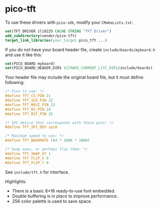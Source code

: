 # pico-tft

To use these drivers with `pico-sdk`, modify your `CMakeLists.txt`:

```cmake
set(TFT_DRIVER ili9225 CACHE STRING "TFT Driver")
add_subdirectory(vendor/pico-tft)
target_link_libraries(your_target pico_tft ...)
```

If you do not have your board header file, create `include/boards/myboard.h` and use it like this:

```cmake
set(PICO_BOARD myboard)
set(PICO_BOARD_HEADER_DIRS ${CMAKE_CURRENT_LIST_DIR}/include/boards)
```

Your header file may include the original board file, but it must define following:

```c
/* Pins to use: */
#define TFT_CS_PIN 21
#define TFT_SCK_PIN 22
#define TFT_MOSI_PIN 23
#define TFT_RS_PIN 24
#define TFT_RST_PIN 25

/* SPI device that corresponds with those pins: */
#define TFT_SPI_DEV spi0

/* Maximum speed to use: */
#define TFT_BAUDRATE (64 * 1000 * 1000)

/* Swap axes, or perhaps flip them: */
#define TFT_SWAP_XY 1
#define TFT_FLIP_X 0
#define TFT_FLIP_Y 0
```

See `include/tft.h` for interface.

Highlights:

- There is a basic 8×16 ready-to-use font embedded.
- Double buffering is in place to improve performance.
- 256 color palette is used to save space.
